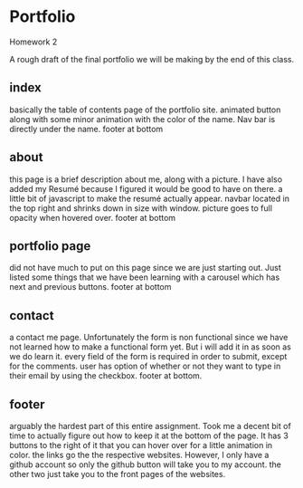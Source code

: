 # Portfolio
Homework 2

A rough draft of the final portfolio we will be making by the end of this class.

## index
basically the table of contents page of the portfolio site.  animated button along with some minor animation with the color of the name.  Nav bar is directly under the name. footer at bottom

## about
this page is a brief description about me, along with a picture.  I have also added my Resumé because I figured it would be good to have on there.  a little bit of javascript to make the resumé actually appear.  navbar located in the top right and shrinks down in size with window.  picture goes to full opacity when hovered over. footer at bottom

## portfolio page
did not have much to put on this page since we are just starting out. Just listed some things that we have been learning with a carousel which has next and previous buttons.  footer at bottom

## contact 
a contact me page.  Unfortunately the form is non functional since we have not learned how to make a functional form yet. But i will add it in as soon as we do learn it.  every field of the form is required in order to submit, except for the comments.  user has option of whether or not they want to type in their email by using the checkbox.  footer at bottom.

## footer
arguably the hardest part of this entire assignment.  Took me a decent bit of time to actually figure out how to keep it at the bottom of the page.  It has 3 buttons to the right of it that you can hover over for a little animation in color.  the links go the the respective websites.  However, I only have a github account so only the github button will take you to my account.  the other two just take you to the front pages of the websites.